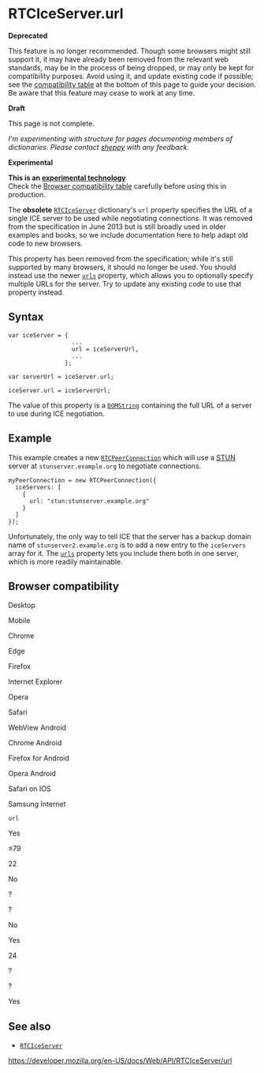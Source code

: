 RTCIceServer.url
================

**Deprecated**

This feature is no longer recommended. Though some browsers might still support it, it may have already been removed from the relevant web standards, may be in the process of being dropped, or may only be kept for compatibility purposes. Avoid using it, and update existing code if possible; see the [compatibility table](#browser_compatibility) at the bottom of this page to guide your decision. Be aware that this feature may cease to work at any time.

**Draft**

This page is not complete.

*I'm experimenting with structure for pages documenting members of dictionaries. Please contact [sheppy](https://developer.mozilla.org/en-US/settings) with any feedback.*

**Experimental**

**This is an [experimental technology](https://developer.mozilla.org/en-US/docs/MDN/Guidelines/Conventions_definitions#experimental)**  
Check the [Browser compatibility table](#browser_compatibility) carefully before using this in production.

The **obsolete** [`RTCIceServer`](../rtciceserver) dictionary's `url` property specifies the URL of a single ICE server to be used while negotiating connections. It was removed from the specification in June 2013 but is still broadly used in older examples and books, so we include documentation here to help adapt old code to new browsers.

This property has been removed from the specification; while it's still supported by many browsers, it should no longer be used. You should instead use the newer [`urls`](urls) property, which allows you to optionally specify multiple URLs for the server. Try to update any existing code to use that property instead.

Syntax
------

    var iceServer = {
                      ...
                      url = iceServerUrl,
                      ...
                    };

    var serverUrl = iceServer.url;

    iceServer.url = iceServerUrl;

The value of this property is a [`DOMString`](../domstring) containing the full URL of a server to use during ICE negotiation.

Example
-------

This example creates a new [`RTCPeerConnection`](../rtcpeerconnection) which will use a [STUN](https://developer.mozilla.org/en-US/docs/Glossary/STUN) server at `stunserver.example.org` to negotiate connections.

    myPeerConnection = new RTCPeerConnection({
      iceServers: [
        {
          url: "stun:stunserver.example.org"
        }
      ]
    });

Unfortunately, the only way to tell ICE that the server has a backup domain name of `stunserver2.example.org` is to add a new entry to the `iceServers` array for it. The [`urls`](urls) property lets you include them both in one server, which is more readily maintainable.

Browser compatibility
---------------------

Desktop

Mobile

Chrome

Edge

Firefox

Internet Explorer

Opera

Safari

WebView Android

Chrome Android

Firefox for Android

Opera Android

Safari on IOS

Samsung Internet

`url`

Yes

≤79

22

No

?

?

No

Yes

24

?

?

Yes

See also
--------

-   [`RTCIceServer`](../rtciceserver)

<a href="https://developer.mozilla.org/en-US/docs/Web/API/RTCIceServer/url" class="_attribution-link">https://developer.mozilla.org/en-US/docs/Web/API/RTCIceServer/url</a>
